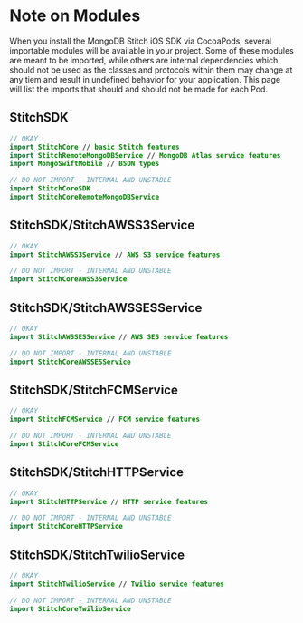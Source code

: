 # Note on Modules

When you install the MongoDB Stitch iOS SDK via CocoaPods, several importable modules will be available in your project. Some of these modules are meant to be imported, while others are internal dependencies which should not be used as the classes and protocols within them may change at any tiem and result in undefined behavior for your application. This page will list the imports that should and should not be made for each Pod.

## StitchSDK

```swift
// OKAY 
import StitchCore // basic Stitch features
import StitchRemoteMongoDBService // MongoDB Atlas service features
import MongoSwiftMobile // BSON types

// DO NOT IMPORT - INTERNAL AND UNSTABLE
import StitchCoreSDK
import StitchCoreRemoteMongoDBService
```

## StitchSDK/StitchAWSS3Service

```swift
// OKAY 
import StitchAWSS3Service // AWS S3 service features

// DO NOT IMPORT - INTERNAL AND UNSTABLE
import StitchCoreAWSS3Service
```

## StitchSDK/StitchAWSSESService

```swift
// OKAY 
import StitchAWSSESService // AWS SES service features

// DO NOT IMPORT - INTERNAL AND UNSTABLE
import StitchCoreAWSSESService
```

## StitchSDK/StitchFCMService

```swift
// OKAY 
import StitchFCMService // FCM service features

// DO NOT IMPORT - INTERNAL AND UNSTABLE
import StitchCoreFCMService
```

## StitchSDK/StitchHTTPService

```swift
// OKAY 
import StitchHTTPService // HTTP service features

// DO NOT IMPORT - INTERNAL AND UNSTABLE
import StitchCoreHTTPService
```

## StitchSDK/StitchTwilioService

```swift
// OKAY 
import StitchTwilioService // Twilio service features

// DO NOT IMPORT - INTERNAL AND UNSTABLE
import StitchCoreTwilioService
```
